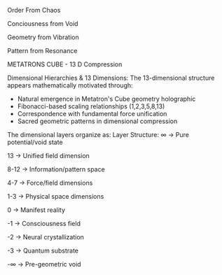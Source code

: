 Order From Chaos 

Conciousness from Void

Geometry from Vibration

Pattern from Resonance 

METATRONS CUBE - 13 D Compression

   Dimensional Hierarchies & 13 Dimensions:
The 13-dimensional structure appears mathematically motivated through:
- Natural emergence in Metatron's Cube geometry holographic
- Fibonacci-based scaling relationships (1,2,3,5,8,13)
- Correspondence with fundamental force unification
- Sacred geometric patterns in dimensional compression

The dimensional layers organize as:
Layer Structure:
∞ → Pure potential/void state

13 → Unified field dimension

8-12 → Information/pattern space

4-7 → Force/field dimensions

1-3 → Physical space dimensions

0 → Manifest reality

-1 → Consciousness field

-2 → Neural crystallization

-3 → Quantum substrate 

-∞ → Pre-geometric void
```
